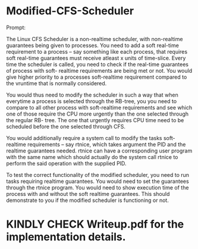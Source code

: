 # Modified-CFS-Scheduler

Prompt:

The Linux CFS Scheduler is a non-realtime scheduler, with non-realtime guarantees being given to processes. You need to add a soft real-time requirement
to a process – say something like each process, that requires soft real-time
guarantees must receive atleast x units of time-slice. Every time the scheduler
is called, you need to check if the real-time guarantees of process with soft-
realtime requirements are being met or not. You would give higher priority to a
processes soft-realtime requirement compared to the vruntime that is normally
considered.

You would thus need to modify the scheduler in such a way that when
everytime a process is selected through the RB-tree, you you need to compare
to all other process with soft-realtime requirements and see which one of those
require the CPU more urgently than the one selected through the regular RB-
tree. The one that urgently requires CPU time need to be scheduled before the
one selected through CFS.

You would additionally require a system call to modify the tasks soft-realtime
requirements – say rtnice, which takes argument the PID and the realtime
guarantees needed. rtnice can have a corresponding user program with the
same name which should actually do the system call rtnice to perform the said
operation with the supplied PID.

To test the correct functionality of the modified scheduler, you need to run
tasks requiring realtime guarantees. You would need to set the guarantees
through the rtnice program. You would need to show execution time of the
process with and without the soft realtime guarantees. This should demonstrate
to you if the modified scheduler is functioning or not.

# KINDLY CHECK Writeup.pdf for the implementation details.

